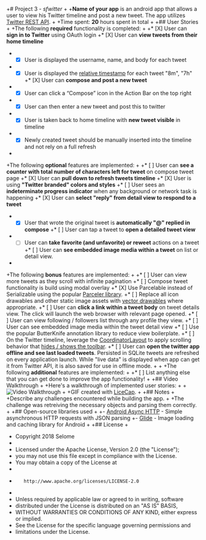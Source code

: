 +# Project 3 - *sfwitter*
+
+**Name of your app** is an android app that allows a user to view his Twitter timeline and post a new tweet. The app utilizes [Twitter REST API](https://dev.twitter.com/rest/public).
+
+Time spent: **20** hours spent in total
+
+## User Stories
+
+The following **required** functionality is completed:
+
+* [X]	User can **sign in to Twitter** using OAuth login
+* [X]	User can **view tweets from their home timeline**
+  * [X] User is displayed the username, name, and body for each tweet
+  * [X] User is displayed the [relative timestamp](https://gist.github.com/nesquena/f786232f5ef72f6e10a7) for each tweet "8m", "7h"
+* [X] User can **compose and post a new tweet**
+  * [X] User can click a “Compose” icon in the Action Bar on the top right
+  * [X] User can then enter a new tweet and post this to twitter
+  * [X] User is taken back to home timeline with **new tweet visible** in timeline
+  * [X] Newly created tweet should be manually inserted into the timeline and not rely on a full refresh
+
+The following **optional** features are implemented:
+
+* [ ] User can **see a counter with total number of characters left for tweet** on compose tweet page
+* [X] User can **pull down to refresh tweets timeline**
+* [X] User is using **"Twitter branded" colors and styles**
+* [ ] User sees an **indeterminate progress indicator** when any background or network task is happening
+* [X] User can **select "reply" from detail view to respond to a tweet**
+  * [X] User that wrote the original tweet is **automatically "@" replied in compose**
+* [ ] User can tap a tweet to **open a detailed tweet view**
+  * [ ] User can **take favorite (and unfavorite) or reweet** actions on a tweet
+* [ ] User can **see embedded image media within a tweet** on list or detail view.
+
+The following **bonus** features are implemented:
+
+* [ ] User can view more tweets as they scroll with infinite pagination
+* [ ] Compose tweet functionality is build using modal overlay
+* [X] Use Parcelable instead of Serializable using the popular [Parceler library](http://guides.codepath.com/android/Using-Parceler).
+* [ ] Replace all icon drawables and other static image assets with [vector drawables](http://guides.codepath.com/android/Drawables#vector-drawables) where appropriate.
+* [ ] User can **click a link within a tweet body** on tweet details view. The click will launch the web browser with relevant page opened.
+* [ ] User can view following / followers list through any profile they view.
+* [ ] User can see embedded image media within the tweet detail view
+* [ ] Use the popular ButterKnife annotation library to reduce view boilerplate.
+* [ ] On the Twitter timeline, leverage the [CoordinatorLayout](http://guides.codepath.com/android/Handling-Scrolls-with-CoordinatorLayout#responding-to-scroll-events) to apply scrolling behavior that [hides / shows the toolbar](http://guides.codepath.com/android/Using-the-App-ToolBar#reacting-to-scroll).
+* [ ] User can **open the twitter app offline and see last loaded tweets**. Persisted in SQLite tweets are refreshed on every application launch. While "live data" is displayed when app can get it from Twitter API, it is also saved for use in offline mode.
+
+
+The following **additional** features are implemented:
+
+* [ ] List anything else that you can get done to improve the app functionality!
+
+## Video Walkthrough
+
+Here's a walkthrough of implemented user stories:
+
+<img src='http://i.imgur.com/link/to/your/gif/file.gif' title='Video Walkthrough' width='' alt='Video Walkthrough' />
+
+GIF created with [LiceCap](http://www.cockos.com/licecap/).
+
+## Notes
+
+Describe any challenges encountered while building the app.
+
+The challenge was retreiving the necessary objects and parsing them correctly.
+
+## Open-source libraries used
+
+- [Android Async HTTP](https://github.com/loopj/android-async-http) - Simple asynchronous HTTP requests with JSON parsing
+- [Glide](https://github.com/bumptech/glide) - Image loading and caching library for Android
+
+## License
+
+    Copyright 2018 Selome
+
+    Licensed under the Apache License, Version 2.0 (the "License");
+    you may not use this file except in compliance with the License.
+    You may obtain a copy of the License at
+
+        http://www.apache.org/licenses/LICENSE-2.0
+
+    Unless required by applicable law or agreed to in writing, software
+    distributed under the License is distributed on an "AS IS" BASIS,
+    WITHOUT WARRANTIES OR CONDITIONS OF ANY KIND, either express or implied.
+    See the License for the specific language governing permissions and
+    limitations under the License.
